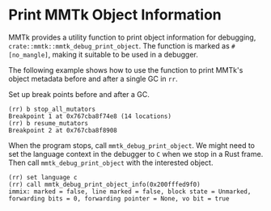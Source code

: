 # Print MMTk Object Information

MMTk provides a utility function to print object information for debugging, `crate::mmtk::mmtk_debug_print_object`.
The function is marked as `#[no_mangle]`, making it suitable to be used in a debugger.

The following example shows how to use the function to print MMTk's object metadata before and after a single GC in `rr`.

Set up break points before and after a GC.

```console
(rr) b stop_all_mutators
Breakpoint 1 at 0x767cba8f74e8 (14 locations)
(rr) b resume_mutators
Breakpoint 2 at 0x767cba8f8908
```

When the program stops, call `mmtk_debug_print_object`. We might need to
set the language context in the debugger to `C` when we stop in a Rust frame.
Then call `mmtk_debug_print_object` with the interested object.

```console
(rr) set language c
(rr) call mmtk_debug_print_object_info(0x200fffed9f0)
immix: marked = false, line marked = false, block state = Unmarked, forwarding bits = 0, forwarding pointer = None, vo bit = true
```
